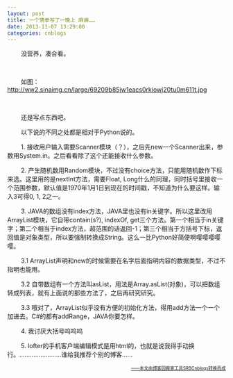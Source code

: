 ```yaml
---
layout: post
title: 一个猜拳写了一晚上 麻痹……
date: 2013-11-07 13:29:00
categories: cnblogs
---
```


<p>&nbsp;&nbsp;&nbsp;&nbsp;&nbsp;&nbsp;&nbsp;&nbsp;没营养，凑合看。</p>
<p>&nbsp;</p>
<p>&nbsp;&nbsp;&nbsp;&nbsp;&nbsp;&nbsp;&nbsp;&nbsp;如图：<a href="http://ww2.sinaimg.cn/large/69209b85jw1eacs0rkiowj20tu0m611t.jpg" rel="nofollow" target="_blank">http://ww2.sinaimg.cn/large/69209b85jw1eacs0rkiowj20tu0m611t.jpg</a></p>
<p>&nbsp;</p>
<p>&nbsp;&nbsp;&nbsp;&nbsp;&nbsp;&nbsp;&nbsp;&nbsp;还是写点东西吧。</p>
<p>&nbsp;&nbsp;&nbsp;&nbsp;&nbsp;&nbsp;&nbsp;&nbsp;以下说的不同之处都是相对于Python说的。&nbsp;</p>
<p>&nbsp;&nbsp;&nbsp;&nbsp;&nbsp;&nbsp;&nbsp; 1.&nbsp;接收用户输入需要Scanner模块（？），之后先new一个Scanner出来，参数用System.in。之后看看除了这个还能接收什么参数。&nbsp;</p>
<p>&nbsp;&nbsp;&nbsp;&nbsp;&nbsp;&nbsp;&nbsp; 2.&nbsp;产生随机数用Random模块，不过没有choice方法，只能用随机数作下标来选。这里用的是nextInt方法，需要Float, Long什么的同理，同时括号里接收一个范围参数，默认值是1970年1月1日到现在的时间戳，不知道为什么要这样。输入3可得0, 1, 2之一。&nbsp;</p>
<p>&nbsp;&nbsp;&nbsp;&nbsp;&nbsp;&nbsp;&nbsp; 3. JAVA的数组没有index方法，JAVA里也没有in关键字。所以这里改用ArrayList模块，它自带contain(s?), indexOf, get三个方法。第一个相当于in关键字；第二个相当于index方法，超范围的话返回-1；第三个相当于方括号下标，返回值是对象类型，所以要强制转换成String。这么一比Python好简便啊嘤嘤嘤嘤嘤。&nbsp;</p>
<p>&nbsp;&nbsp;&nbsp;&nbsp;&nbsp;&nbsp;&nbsp; 3.1 ArrayList声明和new的时候需要在名字后面指明内容的数据类型，不过不指明也能用。&nbsp;</p>
<p>&nbsp;&nbsp;&nbsp;&nbsp;&nbsp;&nbsp;&nbsp; 3.2 自带数组有一个方法叫asList，用法是Array.asList(对象)，可以把数组转成列表，就有上面说的那些方法了，之后再研究研究。&nbsp;</p>
<p>&nbsp;&nbsp;&nbsp;&nbsp;&nbsp;&nbsp;&nbsp; 3.3 哦对了，ArrayList似乎没有方便的初始化方法，得用add方法一个一个加进去。C#的都有addRange，JAVA你要怎样。&nbsp;</p>
<p>&nbsp;&nbsp;&nbsp;&nbsp;&nbsp;&nbsp;&nbsp; 4.&nbsp;我讨厌大括号呜呜呜&nbsp;</p>
<p>&nbsp;&nbsp;&nbsp;&nbsp;&nbsp;&nbsp;&nbsp; 5. lofter的手机客户端编辑模式是用html的，也就是说我得手动换行。&hellip;&hellip;&hellip;&hellip;&hellip;&hellip;&hellip;&hellip;谁给我推荐个别的博客&hellip;&hellip;</p>

<div align=right><a href="https://github.com/mlxy"><font size=1>——本文由博客园搬家工具SRBCnblogs转换而成</font></a></div>